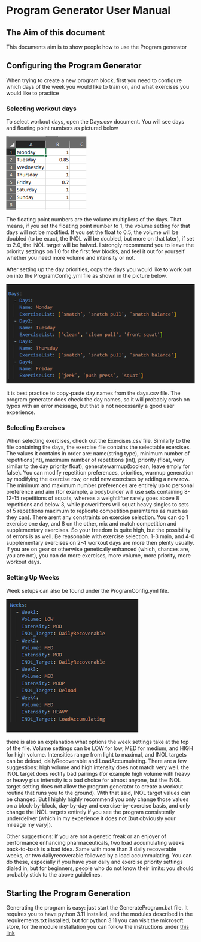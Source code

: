 # Program Generator User Manual
## The Aim of this document
This documents aim is to show people how to use the Program generator

## Configuring the Program Generator
When trying to create a new program block, first you need to configure which days of the week you would like to train on, and what exercises you would like to practice 
### Selecting workout days
To select workout days, open the Days.csv document. You will see days and floating point numbers as pictured below


![Dayscsv](./UserManualReferences/dayscsv.png)

The floating point numbers are the volume multipliers of the days. That means, if you set the floating point number to 1, the volume setting for that days will not be modified. If you 
set the float to 0.5, the volume will be doubled (to be exact, the INOL will be doubled, but more on that later), if set to 2.0, the INOL target will be halved. 
I strongly recommend you to leave the priority settings on 1.0 for the first few blocks, and feel it out for yourself whether you need more volume and intensity or not. 

After setting up the day priorities, copy the days you would like to work out on into the ProgramConfig.yml file as shown in the picture below. 


![ProgramConfigDays](./UserManualReferences/ProgramConfig_Days.png)

It is best practice to copy-paste day names from the days.csv file. The program generator does check the day names, so it will probably crash on typos with an error message, but that is not necessarily a good user experience. 

### Selecting Exercises
When selecting exercises, check out the Exercises.csv file. Similarly to the file containing the days, the exercise file contains the selectable exercises. The values it contains in order are: name(string type), minimum number of repetitions(int), maximum number of repetitions (int), priority (float, very similar to the day priority float), generatewarmup(boolean, leave emply for false). You can modify repetition preferences, priorities, warmup generation by modifying the exercise row, or add new exercises by adding a new row. The minimum and maximum number preferences are entirely up to personal preference and aim (for example, a bodybuilder will use sets containing 8-12-15 repetitions of squats, whereas a weightlifter rarely goes above 8 repetitions and below 3, while powerlifters will squat heavy singles to sets of 5 repetitions maximum to replicate competition paramteres as much as they can). There arent any constraints on exercise selection. You can do 1 exercise one day, and 8 on the other, mix and match competition and supplementary exercises. So your freedom is quite high, but the possibility of errors is as well. Be reasonable with exercise selection. 1-3 main, and 4-0 supplementary exercises on 2-4 workout days are more then plenty usually. If you are on gear or otherwise genetically enhanced (which, chances are, you are not), you can do more exercises, more volume, more priority, more workout days.

### Setting Up Weeks
Week setups can also be found under the ProgramConfig.yml file. 

![programConfigWeeks](./UserManualReferences/ProgramConfig_Weeks.png)

there is also an explanation what options the week settings take at the top of the file. Volume settings can be LOW for low, MED for medium, and HIGH for high volume. 
Intensities range from light to maximal, and INOL targets can be deload, dailyRecoverable and LoadAccumulating. 
There are a few suggestions: high volume and high intensity does not match very well. the INOL target does rectify bad pairings (for example high volume with heavy or heavy plus intensity is a bad choice for almost anyone, but the INOL target setting does not allow the program generator to create a workout routine that runs you to the ground). With that said, INOL target values can be changed. But I highly highly recommend you only change those values on a block-by-block, day-by-day and exercise-by-exercise basis, and only change the INOL targets entirely if you see the program consistently underdeliver (which in my experience it does not [but obviously your mileage my vary]).

Other suggestions: If you are not a genetic freak or an enjoyer of performance enhancing pharmaceuticals, two load accumulating weeks back-to-back is a bad idea. Same with more than 3 daily recoverable weeks, or two dailyrecoverable followed by a load accummulating. You can do these, especially if you have your daily and exercise priority settings dialed in, but for beginners, people who do not know their limits: you should probably stick to the above guidelines. 

## Starting the Program Generation 
Generating the program is easy: just start the GenerateProgram.bat file. It requires you to have python 3.11 installed, and the modules described in the requirements.txt installed, but for python 3.11 you can visit the microsoft store, for the module installation you can follow the instructions under [this link](https://stackoverflow.com/questions/7225900/how-can-i-install-packages-using-pip-according-to-the-requirements-txt-file-from)